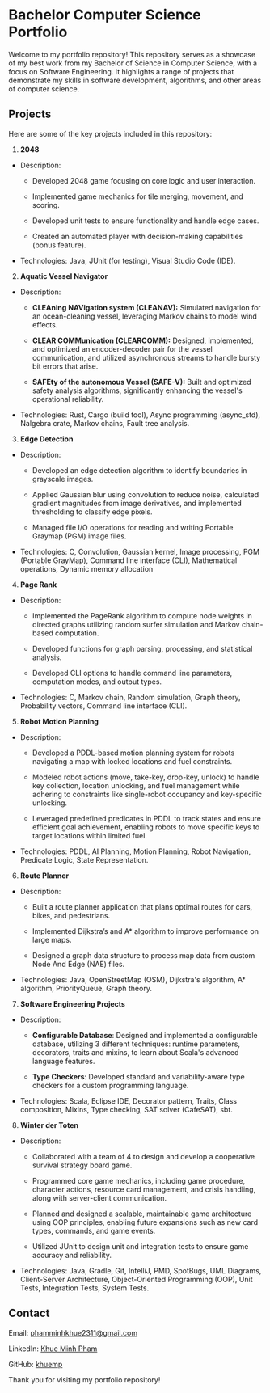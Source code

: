# Bachelor Computer Science Portfolio

Welcome to my portfolio repository! This repository serves as a showcase of my best work from my Bachelor of Science in Computer Science, with a focus on Software Engineering. It highlights a range of projects that demonstrate my skills in software development, algorithms, and other areas of computer science.

## Projects

Here are some of the key projects included in this repository:

1. **2048**

- Description: 
    - Developed 2048 game focusing on core logic and user interaction.

    - Implemented game mechanics for tile merging, movement, and scoring.

    - Developed unit tests to ensure functionality and handle edge cases.

    - Created an automated player with decision-making capabilities (bonus feature).

- Technologies: Java, JUnit (for testing), Visual Studio Code (IDE).

2. **Aquatic Vessel Navigator**

- Description: 
    - **CLEAning NAVigation system (CLEANAV):** Simulated navigation for an ocean-cleaning vessel, leveraging Markov chains to model wind effects.

    - **CLEAR COMMunication (CLEARCOMM):** Designed, implemented, and optimized an encoder-decoder pair for the vessel communication, and utilized  asynchronous streams to handle bursty bit errors that arise.

    - **SAFEty of the autonomous Vessel (SAFE-V):** Built and optimized safety analysis algorithms, significantly enhancing the vessel's operational reliability.
- Technologies: Rust, Cargo (build tool), Async programming (async_std), Nalgebra crate, Markov chains, Fault tree analysis.

3. **Edge Detection**

- Description: 

    - Developed an edge detection algorithm to identify boundaries in grayscale images.

    - Applied Gaussian blur using convolution to reduce noise, calculated gradient magnitudes from image derivatives, and implemented thresholding to classify edge pixels.

    - Managed file I/O operations for reading and writing Portable Graymap (PGM) image files.

- Technologies: C, Convolution, Gaussian kernel, Image processing, PGM (Portable GrayMap), Command line interface (CLI), Mathematical operations, Dynamic memory allocation

4. **Page Rank**

- Description:
    - Implemented the PageRank algorithm to compute node weights in directed graphs utilizing random surfer simulation and Markov chain-based computation.

    - Developed functions for graph parsing, processing, and statistical analysis.

    - Developed CLI options to handle command line parameters, computation modes, and output types.
- Technologies: C, Markov chain, Random simulation, Graph theory, Probability vectors, Command line interface (CLI).

5. **Robot Motion Planning**
- Description:
    - Developed a PDDL-based motion planning system for robots navigating a map with locked locations and fuel constraints. 

    - Modeled robot actions (move, take-key, drop-key, unlock) to handle key collection, location unlocking, and fuel management while adhering to constraints like single-robot occupancy and key-specific unlocking.
    
    - Leveraged predefined predicates in PDDL to track states and ensure efficient goal achievement, enabling robots to move specific keys to target locations within limited fuel.

- Technologies: PDDL, AI Planning, Motion Planning, Robot Navigation, Predicate Logic, State Representation.


6. **Route Planner**

- Description: 

    - Built a route planner application that plans optimal routes for cars, bikes, and pedestrians. 

    - Implemented Dijkstra’s and A* algorithm to improve performance on large maps.

    - Designed a graph data structure to process map data from custom Node And Edge (NAE) files.

- Technologies: Java, OpenStreetMap (OSM), Dijkstra's algorithm, A* algorithm, PriorityQueue, Graph theory.

7. **Software Engineering Projects**

- Description: 

    - **Configurable Database**: Designed and implemented a configurable database, utilizing 3 different techniques: runtime parameters, decorators, traits and mixins, to learn about Scala's advanced language features.

    - **Type Checkers**: Developed standard and variability-aware type checkers for a custom programming language.

- Technologies: Scala, Eclipse IDE, Decorator pattern, Traits, Class composition, Mixins, Type checking, SAT solver (CafeSAT), sbt.

8. **Winter der Toten**

- Description: 
    - Collaborated with a team of 4 to design and develop a cooperative survival strategy board game.

    - Programmed core game mechanics, including game procedure, character actions, resource card management, and crisis handling, along with server-client communication.

    - Planned and designed a scalable, maintainable game architecture using OOP principles, enabling future expansions such as new card types, commands, and game events.

    - Utilized JUnit to design unit and integration tests to ensure game accuracy and reliability.

- Technologies: Java, Gradle, Git, IntelliJ, PMD, SpotBugs, UML Diagrams, Client-Server Architecture, Object-Oriented Programming (OOP), Unit Tests, Integration Tests, System Tests.

## Contact

Email: phamminhkhue2311@gmail.com

LinkedIn: [Khue Minh Pham](www.linkedin.com/in/khue-minh-pham-77035b211)

GitHub: [khuemp](https://github.com/khuemp)

Thank you for visiting my portfolio repository!
